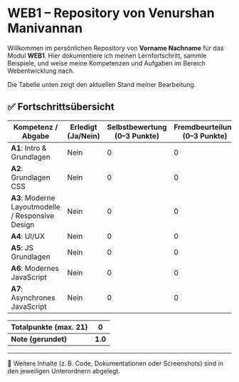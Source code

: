 # WEB1 – Repository von Venurshan Manivannan

Willkommen im persönlichen Repository von **Vorname Nachname** für das Modul **WEB1**. Hier dokumentiere ich meinen Lernfortschritt, sammle Beispiele, und weise meine Kompetenzen und Aufgaben im Bereich Webentwicklung nach.

Die Tabelle unten zeigt den aktuellen Stand meiner Bearbeitung.

## ✅ Fortschrittsübersicht

| Kompetenz / Abgabe                                | Erledigt (Ja/Nein) | Selbstbewertung (0–3 Punkte) | Fremdbeurteilung (0–3 Punkte) |
|---------------------------------------------------|--------------------|-------------------------------|-------------------------------|
| **A1**: Intro & Grundlagen                        | Nein               | 0                             | 0                             |
| **A2**: Grundlagen CSS                            | Nein               | 0                             | 0                             |
| **A3**: Moderne Layoutmodelle / Responsive Design | Nein               | 0                             | 0                             |
| **A4**: UI/UX                                     | Nein               | 0                             | 0                             |
| **A5**: JS Grundlagen                             | Nein               | 0                             | 0                             |
| **A6**: Modernes JavaScript                       | Nein               | 0                             | 0                             |
| **A7**: Asynchrones JavaScript                    | Nein               | 0                             | 0                             |

| **Totalpunkte (max. 21)** | **0** |
|---------------------------|-------|
| **Note (gerundet)**       | **1.0** |

---

📁 Weitere Inhalte (z. B. Code, Dokumentationen oder Screenshots) sind in den jeweiligen Unterordnern abgelegt.